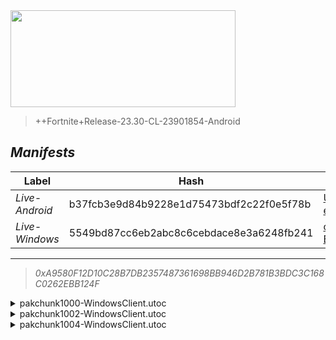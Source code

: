 <div style="pointer-events: none">
  <img style="pointer-events: none" src="https://raw.githubusercontent.com/Tectors/Archive/master/.github/source/dependents/gen.23.30.svg" width="360" height="155">
<div>

 >  
  
  > ++Fortnite+Release-23.30-CL-23901854-Android

## *Manifests*
| Label | Hash | Route |
| - | - | - |
| *Live-Android* | b37fcb3e9d84b9228e1d75473bdf2c22f0e5f78b | [Ut1G-e3nCkvZqXqFx06c3DkLvnmi8g](https://github.com/Tectors/Archive/blob/master/manifests/Ut1G-e3nCkvZqXqFx06c3DkLvnmi8g.manifest) |
| *Live-Windows* | 5549bd87cc6eb2abc8c6cebdace8e3a6248fb241 | [ogescm5CttfncfGWbUa1-EfOJSI86w](https://github.com/Tectors/Archive/blob/master/manifests/ogescm5CttfncfGWbUa1-EfOJSI86w.manifest) |

---

> *0xA9580F12D10C28B7DB2357487361698BB946D2B781B3BDC3C168C0262EBB124F*

<details>
  <summary>pakchunk1000-WindowsClient.utoc</summary>

 > 
    0x680FB5E2A8700A6E5CBBFF8B13307EB4B959B5C7205FB1F7376E4ACB8D4C7B7B

  <img src="https://raw.githubusercontent.com/Tectors/Archive/master/.github/source/dependents/referred/EID_Chew.svg" width="100"> 
</details>

<details>
  <summary>pakchunk1002-WindowsClient.utoc</summary>

 > 
    0x2544C89EDF570C61FA8146D9D38D1DE29B4946CBA1369A4828A230F88898A3C9

  <img src="https://raw.githubusercontent.com/Tectors/Archive/master/.github/source/dependents/referred/Glider_Headset.svg" width="100"> 
</details>

<details>
  <summary>pakchunk1004-WindowsClient.utoc</summary>

 > 
    0x674328C89DB80FCF680B9AC03892B4F63A39FD32D5DF4CF67FE2300DE27FE064

  <img src="https://raw.githubusercontent.com/Tectors/Archive/master/.github/source/dependents/referred/Spray_Project_Maze.svg" width="100"> <img src="https://raw.githubusercontent.com/Tectors/Archive/master/.github/source/dependents/referred/Pickaxe_MagicMeadow_Reward.svg" width="100"> <img src="https://raw.githubusercontent.com/Tectors/Archive/master/.github/source/dependents/referred/MusicPack_170_MagicMeadow.svg" width="100"> <img src="https://raw.githubusercontent.com/Tectors/Archive/master/.github/source/dependents/referred/Emoji_S23_Project_Vi.svg" width="100"> <img src="https://raw.githubusercontent.com/Tectors/Archive/master/.github/source/dependents/referred/Emoji_S23_Project_Maze_Ma.svg" width="100"> <img src="https://raw.githubusercontent.com/Tectors/Archive/master/.github/source/dependents/referred/Emoji_S23_Project_Maze_Ll.svg" width="100"> <img src="https://raw.githubusercontent.com/Tectors/Archive/master/.github/source/dependents/referred/Emoji_S23_Project_Maze_Gr.svg" width="100"> <img src="https://raw.githubusercontent.com/Tectors/Archive/master/.github/source/dependents/referred/Emoji_S23_Project_Maze_Ca.svg" width="100"> <img src="https://raw.githubusercontent.com/Tectors/Archive/master/.github/source/dependents/referred/Emoji_S23_Project_Maze_Be.svg" width="100"> 
</details>

